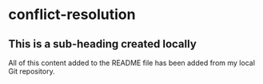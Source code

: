 # conflict-resolution

## This is a sub-heading created locally
All of this content added to the README file has been added from my local Git repository.
